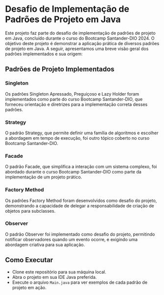 # Desafio de Implementação de Padrões de Projeto em Java

Este projeto faz parte do desafio de implementação de padrões de projeto em Java, concluído durante o curso do Bootcamp Santander-DIO 2024. O objetivo deste projeto é demonstrar a aplicação prática de diversos padrões de projeto em Java. A seguir, apresentamos uma breve visão geral dos padrões implementados e sua origem:

## Padrões de Projeto Implementados

### Singleton

Os padrões Singleton Apressado, Preguiçoso e Lazy Holder foram implementados como parte do curso Bootcamp Santander-DIO, que forneceu orientação e diretrizes para a implementação correta desses padrões.

### Strategy

O padrão Strategy, que permite definir uma família de algoritmos e escolher a abordagem em tempo de execução, foi outro tópico coberto no curso Bootcamp Santander-DIO.

### Facade

O padrão Facade, que simplifica a interação com um sistema complexo, foi abordado durante o curso Bootcamp Santander-DIO como parte da implementação de um projeto prático.

### Factory Method

Os padrões Factory Method foram desenvolvidos como desafio do projeto, demonstrando a capacidade de delegar a responsabilidade de criação de objetos para subclasses.

### Observer

O padrão Observer foi implementado como desafio do projeto, permitindo notificar observadores quando um evento ocorre, e exigindo uma abordagem criativa para sua aplicação.

## Como Executar

- Clone este repositório para sua máquina local.
- Abra o projeto em sua IDE Java preferida.
- Execute o arquivo `Main.java` para ver exemplos de cada padrão de projeto em ação.

